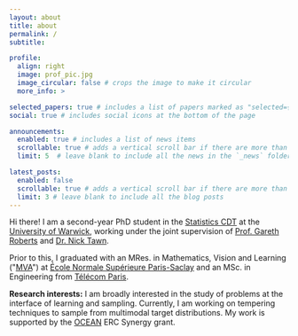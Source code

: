 ```yaml
---
layout: about
title: about
permalink: /
subtitle:

profile:
  align: right
  image: prof_pic.jpg
  image_circular: false # crops the image to make it circular
  more_info: >

selected_papers: true # includes a list of papers marked as "selected={true}"
social: true # includes social icons at the bottom of the page

announcements:
  enabled: true # includes a list of news items
  scrollable: true # adds a vertical scroll bar if there are more than 3 news items
  limit: 5  # leave blank to include all the news in the `_news` folder

latest_posts:
  enabled: false
  scrollable: true # adds a vertical scroll bar if there are more than 3 new posts items
  limit: 3 # leave blank to include all the blog posts
---
```

<p>Hi there! I am a second-year PhD student in the <a href="https://warwick.ac.uk/fac/sci/statistics/">Statistics CDT</a> at the <a href="https://warwick.ac.uk/">University of Warwick</a>, working under the joint supervision of <a href="https://warwick.ac.uk/fac/sci/statistics/staff/academic-research/roberts">Prof. Gareth Roberts</a> and <a href="https://warwick.ac.uk/fac/sci/statistics/staff/academic-research/tawn/">Dr. Nick Tawn</a>.
<p>Prior to this, I graduated with an MRes. in Mathematics, Vision and Learning ("<a href="https://www.master-mva.com">MVA</a>") at <a href="https://www.ens-paris-saclay.fr">École Normale Supérieure Paris-Saclay</a> and an MSc. in Engineering from <a href="https://www.telecom-paris.fr/en/engineering">Télécom Paris</a>.</p>
<p><strong>Research interests:</strong> I am broadly interested in the study of problems at the interface of learning and sampling. Currently, I am working on tempering techniques to sample from multimodal target distributions. My work is supported by the <a href="https://oceanerc.com/">OCEAN</a> ERC Synergy grant.</p>
